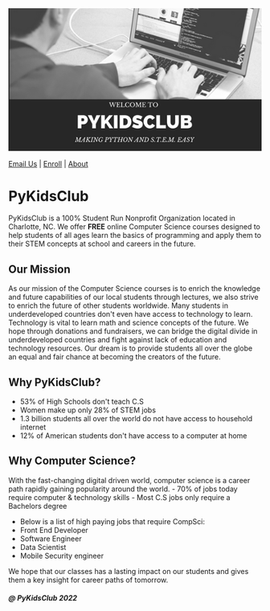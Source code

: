 <meta name="google-site-verification" content="4fljr3mR5Ggm7Ff1z1oSIH9r6hNcfpFza0TZz-JN-as" />

<img src = "images/pykidsclub_header.png">

<a href="mailto:pykidsclub@gmail.com?Subject=Information on PyKidsClub" target="_top">Email Us</a> | <a href="http://pykidsclub.com/enroll">Enroll</a> | <a href="http://pykidsclub.com/about">About </a>

# **PyKidsClub** 

PyKidsClub is a 100% Student Run Nonprofit Organization located in Charlotte, NC. We offer **FREE** online Computer Science courses designed to help students of all ages learn the basics of programming and apply them to their STEM concepts at school and careers in the future. 

## **Our Mission**

As our mission of the Computer Science courses is to enrich the knowledge and future capabilities of our local students through lectures, we also strive to enrich the future of other students worldwide. Many students in underdeveloped countries don't even have access to technology to learn. Technology is vital to learn math and science concepts of the future. We hope through donations and fundraisers, we can bridge the digital divide in underdeveloped countries and fight against lack of education and technology resources. Our dream is to provide students all over the globe an equal and fair chance at becoming the creators of the future.

 ## **Why PyKidsClub?**
- 53% of High Schools don't teach C.S
- Women make up only 28% of STEM jobs
- 1.3 billion students all over the world do not have access to household internet
- 12% of American students don't have access to a computer at home

## **Why Computer Science?**
With the fast-changing digital driven world, computer science is a career path rapidly gaining popularity around the world.                              - 70% of jobs today require computer & technology skills                                                                                                 - Most C.S jobs only require a Bachelors degree
- Below is a list of high paying jobs that require CompSci:
- Front End Developer
- Software Engineer
- Data Scientist 
- Mobile Security engineer

We hope that our classes has a lasting impact on our students and gives them a key insight for career paths of tomorrow.

##### @ PyKidsClub 2022




